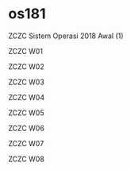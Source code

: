 # os181

ZCZC Sistem Operasi 2018 Awal (1)

ZCZC W01

ZCZC W02

ZCZC W03

ZCZC W04

ZCZC W05

ZCZC W06

ZCZC W07

ZCZC W08
